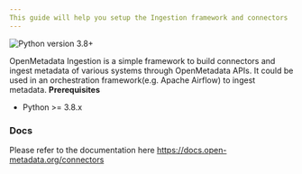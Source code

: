 ```yaml
---
This guide will help you setup the Ingestion framework and connectors
---
```


![Python version 3.8+](https://img.shields.io/badge/python-3.8%2B-blue)

OpenMetadata Ingestion is a simple framework to build connectors and ingest metadata of various systems through OpenMetadata APIs. It could be used in an orchestration framework(e.g. Apache Airflow) to ingest metadata.
**Prerequisites**

- Python &gt;= 3.8.x

### Docs

Please refer to the documentation here https://docs.open-metadata.org/connectors
